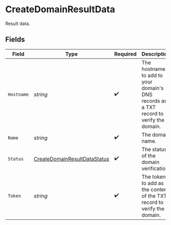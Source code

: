 # CreateDomainResultData

Result data.


## Fields

| Field                                                                                  | Type                                                                                   | Required                                                                               | Description                                                                            | Example                                                                                |
| -------------------------------------------------------------------------------------- | -------------------------------------------------------------------------------------- | -------------------------------------------------------------------------------------- | -------------------------------------------------------------------------------------- | -------------------------------------------------------------------------------------- |
| `Hostname`                                                                             | *string*                                                                               | :heavy_check_mark:                                                                     | The hostname to add to your domain's DNS records as a TXT record to verify the domain. | nfverify1608026055                                                                     |
| `Name`                                                                                 | *string*                                                                               | :heavy_check_mark:                                                                     | The domain name.                                                                       | example.com                                                                            |
| `Status`                                                                               | [CreateDomainResultDataStatus](../../models/shared/createdomainresultdatastatus.md)    | :heavy_check_mark:                                                                     | The status of the domain verification.                                                 | pending                                                                                |
| `Token`                                                                                | *string*                                                                               | :heavy_check_mark:                                                                     | The token to add as the content of the TXT record to verify the domain.                | e596987b52855a4a773ef580ce2985d7746b37ce8b2a443d20fa27b913d8f57                        |